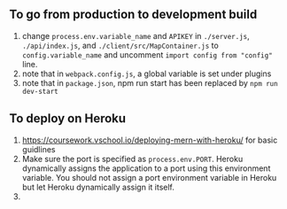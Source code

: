## To go from production to development build

1. change `process.env.variable_name` and `APIKEY` in `./server.js`, `./api/index.js`, and `./client/src/MapContainer.js` to `config.variable_name` and uncomment `import config from "config"` line.
2. note that in `webpack.config.js`, a global variable is set under plugins
3. note that in `package.json`, npm run start has been replaced by `npm run dev-start`

## To deploy on Heroku

1. https://coursework.vschool.io/deploying-mern-with-heroku/ for basic guidlines
2. Make sure the port is specified as `process.env.PORT`. Heroku dynamically assigns the application to a port using this environment variable. You should not assign a port environment variable in Heroku but let Heroku dynamically assign it itself.
3.
